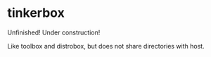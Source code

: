 # tinkerbox

Unfinished! Under construction!

Like toolbox and distrobox, but does not share directories with host.
